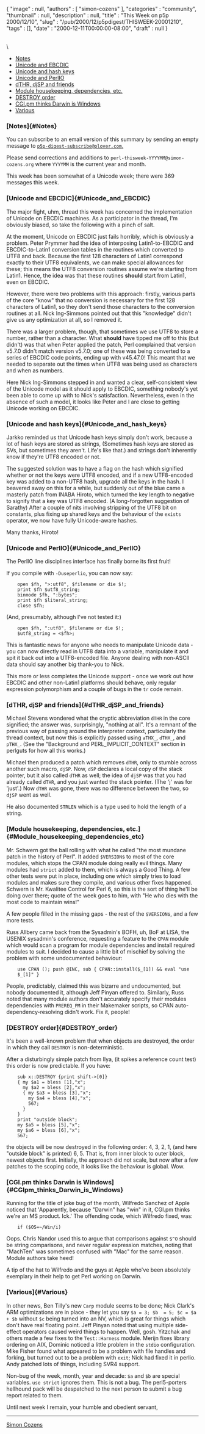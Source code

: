 {
   "image" : null,
   "authors" : [
      "simon-cozens"
   ],
   "categories" : "community",
   "thumbnail" : null,
   "description" : null,
   "title" : "This Week on p5p 2000/12/10",
   "slug" : "/pub/2000/12/p5pdigest/THISWEEK-20001210",
   "tags" : [],
   "date" : "2000-12-11T00:00:00-08:00",
   "draft" : null
}



\
\

-   [Notes](http://www.plover.com/~mjd/misc/THISWEEK-20001210.html#Notes)
-   [Unicode and
    EBCDIC](http://www.plover.com/~mjd/misc/THISWEEK-20001210.html#Unicode_and_EBCDIC)
-   [Unicode and hash
    keys](http://www.plover.com/~mjd/misc/THISWEEK-20001210.html#Unicode_and_hash_keys)
-   [Unicode and
    PerlIO](http://www.plover.com/~mjd/misc/THISWEEK-20001210.html#Unicode_and_PerlIO)
-   [dTHR, djSP and
    friends](http://www.plover.com/~mjd/misc/THISWEEK-20001210.html#dTHR_djSP_and_friends)
-   [Module housekeeping, dependencies,
    etc.](http://www.plover.com/~mjd/misc/THISWEEK-20001210.html#Module_housekeeping_dependencies_etc)
-   [DESTROY
    order](http://www.plover.com/~mjd/misc/THISWEEK-20001210.html#DESTROY_order)
-   [CGI.pm thinks Darwin is
    Windows](http://www.plover.com/~mjd/misc/THISWEEK-20001210.html#CGIpm_thinks_Darwin_is_Windows)
-   [Various](http://www.plover.com/~mjd/misc/THISWEEK-20001210.html#Various)

### [Notes]{#Notes}

You can subscribe to an email version of this summary by sending an
empty message to
[`p5p-digest-subscribe@plover.com`.](mailto:p5p-digest-subscribe@plover.com)

Please send corrections and additions to
`perl-thisweek-YYYYMM@simon-cozens.org` where `YYYYMM` is the current
year and month.

This week has been somewhat of a Unicode week; there were 369 messages
this week.

### [Unicode and EBCDIC]{#Unicode_and_EBCDIC}

The major fight, uhm, thread this week has concerned the implementation
of Unicode on EBCDIC machines. As a participator in the thread, I'm
obviously biased, so take the following with a pinch of salt.

At the moment, Unicode on EBCDIC just fails horribly, which is obviously
a problem. Peter Prymmer had the idea of interposing Latin1-to-EBCDIC
and EBCDIC-to-Latin1 conversion tables in the routines which converted
to UTF8 and back. Because the first 128 characters of Latin1 correspond
exactly to their UTF8 equivalents, we can make special allowances for
these; this means the UTF8 conversion routines assume we're starting
from Latin1. Hence, the idea was that these routines **should** start
from Latin1, even on EBCDIC.

However, there were two problems with this approach: firstly, various
parts of the core "know" that no conversion is necessary for the first
128 characters of Latin1, so they don't send those characters to the
conversion routines at all. Nick Ing-Simmons pointed out that this
"knowledge" didn't give us any optimization at all, so I removed it.

There was a larger problem, though, that sometimes we use UTF8 to store
a number, rather than a character. What **should** have tipped me off to
this (but didn't) was that when Peter applied the patch, Perl complained
that version v5.7.0 didn't match version v5.7.0; one of these was being
converted to a series of EBCDIC code points, ending up with v45.47.0!
This meant that we needed to separate out the times when UTF8 was being
used as characters and when as numbers.

Here Nick Ing-Simmons stepped in and wanted a clear, self-consistent
view of the Unicode model as it should apply to EBCDIC, something
nobody's yet been able to come up with to Nick's satisfaction.
Nevertheless, even in the absence of such a model, it looks like Peter
and I are close to getting Unicode working on EBCDIC.

### [Unicode and hash keys]{#Unicode_and_hash_keys}

Jarkko reminded us that Unicode hash keys simply don't work, because a
lot of hash keys are stored as strings, (Sometimes hash keys are stored
as SVs, but sometimes they aren't. Life's like that.) and strings don't
inherently know if they're UTF8 encoded or not.

The suggested solution was to have a flag on the hash which signified
whether or not the keys were UTF8 encoded, and if a new UTF8-encoded key
was added to a non-UTF8 hash, upgrade all the keys in the hash. I
beavered away on this for a while, but suddenly out of the blue came a
masterly patch from INABA Hiroto, which turned the key length to
negative to signify that a key was UTF8 encoded. (A long-forgotten
suggestion of Sarathy) After a couple of nits involving stripping of the
UTF8 bit on constants, plus fixing up shared keys and the behaviour of
the `exists` operator, we now have fully Unicode-aware hashes.

Many thanks, Hiroto!

### [Unicode and PerlIO]{#Unicode_and_PerlIO}

The PerlIO line disciplines interface has finally borne its first fruit!

If you compile with `-Duseperlio`, you can now say:

        open $fh, ">:utf8", $filename or die $!;
        print $fh $utf8_string;
        binmode $fh, ":bytes";
        print $fh $literal_string;
        close $fh;

(And, presumably, although I've not tested it:)

        open $fh, ":utf8", $filename or die $!;
        $utf8_string = <$fh>;

This is fantastic news for anyone who needs to manipulate Unicode data -
you can now directly read in UTF8 data into a variable, manipulate it
and spit it back out into a UTF8-encoded file. Anyone dealing with
non-ASCII data should say another big thank-you to Nick.

This more or less completes the Unicode support - once we work out how
EBCDIC and other non-Latin1 platforms should behave, only regular
expression polymorphism and a couple of bugs in the `tr` code remain.

### [dTHR, djSP and friends]{#dTHR_djSP_and_friends}

Michael Stevens wondered what the cryptic abbreviation `dTHR` in the
core signified; the answer was, surprisingly, "nothing at all". It's a
remnant of the previous way of passing around the interpreter context,
particularly the thread context, but now this is explicitly passed using
`aTHX_`, `dTHX_`, and `pTHX_`. (See the "Background and
PERL\_IMPLICIT\_CONTEXT" section in perlguts for how all this works.)

Michael then produced a patch which removes `dTHR`, only to stumble
across another such macro, `djSP`. Now, `dSP` declares a local copy of
the stack pointer, but it also called `dTHR` as well; the idea of `djSP`
was that you had already called `dTHR`, and you just wanted the stack
pointer. (The 'j' was for 'just'.) Now `dTHR` was gone, there was no
difference between the two, so `djSP` went as well.

He also documented `STRLEN` which is a type used to hold the length of a
string.

### [Module housekeeping, dependencies, etc.]{#Module_housekeeping_dependencies_etc}

Mr. Schwern got the ball rolling with what he called "the most mundane
patch in the history of Perl". It added `$VERSION`s to most of the core
modules, which stops the CPAN module doing really evil things. Many
modules had `strict` added to them, which is always a Good Thing. A few
other tests were put in place, including one which simply tries to load
modules and makes sure they compile, and various other fixes happened.
Schwern is Mr. Kwalitee Control for Perl 6, so this is the sort of thing
he'll be doing over there; quote of the week goes to him, with "He who
dies with the most code to maintain wins!"

A few people filled in the missing gaps - the rest of the `$VERSION`s,
and a few more tests.

Russ Allbery came back from the Sysadmin's BOFH, uh, BoF at LISA, the
USENIX sysadmin's conference, requesting a feature to the `CPAN` module
which would scan a program for module dependencies and install required
modules to suit. I decided to cause a little bit of mischief by solving
the problem with some undocumented behaviour:

        use CPAN (); push @INC, sub { CPAN::install($_[1]) && eval "use
        $_[1]" }

People, predictably, claimed this was bizarre and undocumented, but
nobody documented it, although Jeff Pinyan offered to. Similarly, Russ
noted that many module authors don't accurately specify their modules
dependencies with `PREREQ_PM` in their Makemaker scripts, so CPAN
auto-dependency-resolving didn't work. Fix it, people!

### [DESTROY order]{#DESTROY_order}

It's been a well-known problem that when objects are destroyed, the
order in which they call `DESTROY` is non-deterministic.

After a disturbingly simple patch from Ilya, (it spikes a reference
count test) this order is now predictable. If you have:

        sub x::DESTROY {print shift->[0]}
        { my $a1 = bless [1],"x";
          my $a2 = bless [2],"x";
          { my $a3 = bless [3],"x";
            my $a4 = bless [4],"x";
            567;
          }
        }
        print "outside block";
        my $a5 = bless [5],"x";
        my $a6 = bless [6],"x";
        567;

the objects will be now destroyed in the following order: 4, 3, 2, 1,
(and here "outside block" is printed) 6, 5. That is, from inner block to
outer block, newest objects first. Initially, the approach did not
scale, but now after a few patches to the scoping code, it looks like
the behaviour is global. Wow.

### [CGI.pm thinks Darwin is Windows]{#CGIpm_thinks_Darwin_is_Windows}

Running for the title of joke bug of the month, Wilfredo Sanchez of
Apple noticed that 'Apparently, because "Darwin" has "win" in it, CGI.pm
thinks we're an MS product. Ick.' The offending code, which Wilfredo
fixed, was:

        if ($OS=~/Win/i)

Oops. Chris Nandor used this to argue that comparisons against `$^O`
should be string comparisons, and never regular expression matches,
noting that "MachTen" was sometimes confused with "Mac" for the same
reason. Module authors take heed!

A tip of the hat to Wilfredo and the guys at Apple who've been
absolutely exemplary in their help to get Perl working on Darwin.

### [Various]{#Various}

In other news, Ben Tilly's new `Carp` module seems to be done; Nick
Clark's ARM optimizations are in place - they let you say
`$a = 3; $b  = 5; $c = $a + $b` without `$c` being turned into an NV,
which is great for things which don't have real floating point. Jeff
Pinyan noted that using multiple side-effect operators caused weird
things to happen. Well, gosh. Yitzchak and others made a few fixes to
the `Test::Harness` module. Merijn fixes library ordering on AIX,
Dominic noticed a little problem in the `stdio` configuration. Mike
Fisher found what appeared to be a problem with file handles and
forking, but turned out to be a problem with `exit`; Nick had fixed it
in perlio. Andy patched lots of things, including SVR4 support.

Non-bug of the week, month, year and decade: `$a` and `$b` are special
variables. `use strict` ignores them. This is not a bug. The
perl5-porters hellhound pack will be despatched to the next person to
submit a bug report related to them.

Until next week I remain, your humble and obedient servant,

------------------------------------------------------------------------

[Simon Cozens](mailto:simon@brecon.co.uk)
